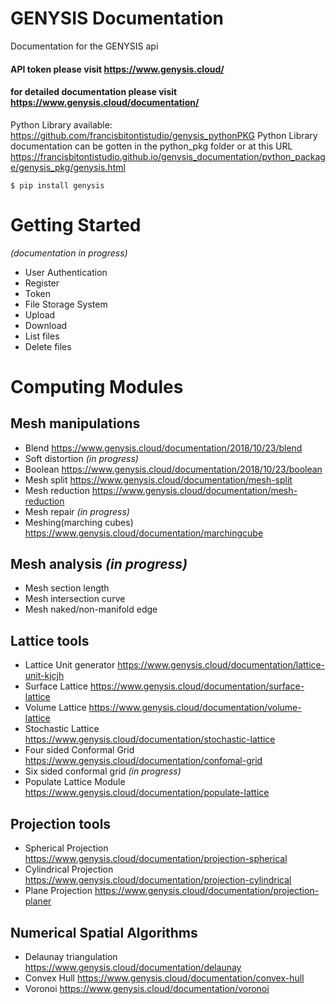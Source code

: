 
# GENYSIS Documentation
Documentation for the GENYSIS api

#### API token please visit https://www.genysis.cloud/
#### for detailed documentation please visit https://www.genysis.cloud/documentation/

Python Library available: https://github.com/francisbitontistudio/genysis_pythonPKG
Python Library documentation can be gotten in the python_pkg folder or at this URL
https://francisbitontistudio.github.io/genysis_documentation/python_package/genysis_pkg/genysis.html

```
$ pip install genysis
```

# Getting Started
*(documentation in progress)*
 - User Authentication
 - Register
 - Token
 - File Storage System
 - Upload
 - Download
 - List files
 - Delete files
# Computing Modules
## Mesh manipulations
 - Blend https://www.genysis.cloud/documentation/2018/10/23/blend
 - Soft distortion *(in progress)*
 - Boolean https://www.genysis.cloud/documentation/2018/10/23/boolean
 - Mesh split https://www.genysis.cloud/documentation/mesh-split
 - Mesh reduction https://www.genysis.cloud/documentation/mesh-reduction
 - Mesh repair *(in progress)*
 - Meshing(marching cubes) https://www.genysis.cloud/documentation/marchingcube
## Mesh analysis *(in progress)*
 - Mesh section length
 - Mesh intersection curve
 - Mesh naked/non-manifold edge
## Lattice tools
 - Lattice Unit generator https://www.genysis.cloud/documentation/lattice-unit-kjcjh
 - Surface Lattice https://www.genysis.cloud/documentation/surface-lattice
 - Volume Lattice https://www.genysis.cloud/documentation/volume-lattice
 - Stochastic Lattice https://www.genysis.cloud/documentation/stochastic-lattice
 - Four sided Conformal Grid https://www.genysis.cloud/documentation/confomal-grid
 - Six sided conformal grid *(in progress)*
 - Populate Lattice Module https://www.genysis.cloud/documentation/populate-lattice
## Projection tools
 - Spherical Projection https://www.genysis.cloud/documentation/projection-spherical
 - Cylindrical Projection https://www.genysis.cloud/documentation/projection-cylindrical
 - Plane Projection https://www.genysis.cloud/documentation/projection-planer
## Numerical Spatial Algorithms
 - Delaunay triangulation https://www.genysis.cloud/documentation/delaunay
 - Convex Hull https://www.genysis.cloud/documentation/convex-hull
 - Voronoi https://www.genysis.cloud/documentation/voronoi
